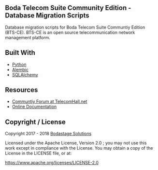 ## Boda Telecom Suite Community Edition - Database Migration Scripts

Database migration scripts for Boda Telecom Suite Communtiy Edition (BTS-CE). BTS-CE is an open source telecommunication network management platform.

## Built With
- [Python](https://www.python.org/)
- [Alembic](http://alembic.zzzcomputing.com)
- [SQLAlchemy](http://sqlalchemy.readthedocs.io/)

## Resources

* [Communtiy Forum at TelecomHall.net](http://telecomHall.net)
* [Online Documentation](http://bts.bodastage.org)

## Copyright / License
Copyright 2017 - 2018 [Bodastage Solutions](http://www.bodastage.com)

Licensed under the Apache License, Version 2.0 ; you may not use this work except in compliance with the License. You may obtain a copy of the License in the LICENSE file, or at:

https://www.apache.org/licenses/LICENSE-2.0